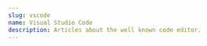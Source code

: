 ```yaml
---
slug: vscode
name: Visual Studio Code
description: Articles about the well known code editor.
---
```


